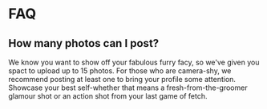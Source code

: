 # FAQ

## How many photos can I post?

We know you want to show off your fabulous furry facy, so we've given you spact to upload up to 15 photos. 
For those who are camera-shy, we recommend posting at least one to bring your profile some attention. 
Showcase your best self-whether that means a fresh-from-the-groomer glamour shot or an action shot from your last game of fetch. 
